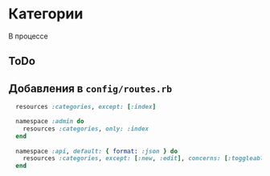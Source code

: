 Категории
=========

В процессе

ToDo
----



Добавления в `config/routes.rb`
-------------------------------

```ruby
  resources :categories, except: [:index]

  namespace :admin do
    resources :categories, only: :index
  end
  
  namespace :api, default: { format: :json } do
    resources :categories, except: [:new, :edit], concerns: [:toggleable]
  end
```
